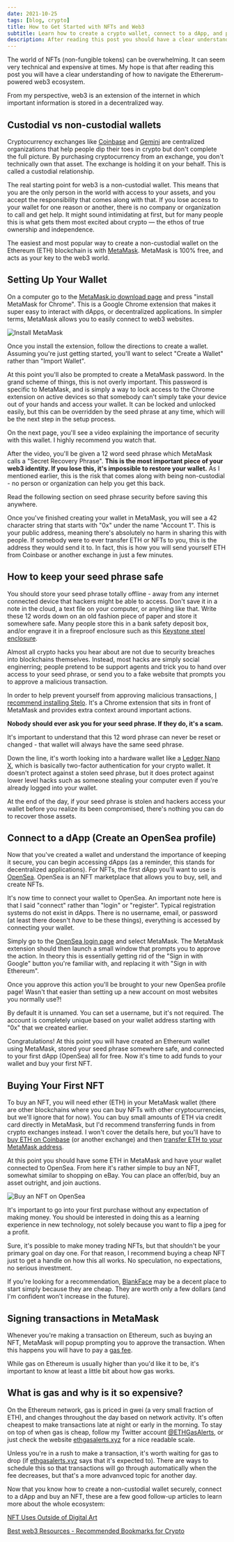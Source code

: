 ```yaml
---
date: 2021-10-25
tags: [blog, crypto]
title: How to Get Started with NFTs and Web3
subtitle: Learn how to create a crypto wallet, connect to a dApp, and purchase your first NFT.
description: After reading this post you should have a clear understanding of how to create a crypto wallet and purchase your first NFT.
---
```


The world of NFTs (non-fungible tokens) can be overwhelming. It can seem very technical and expensive at times. My hope is that after reading this post you will have a clear understanding of how to navigate the Ethererum-powered web3 ecosystem.

From my perspective, web3 is an extension of the internet in which important information is stored in a decentralized way.

## Custodial vs non-custodial wallets

Cryptocurrency exchanges like [Coinbase](https://coinbase.com/) and [Gemini](https://www.gemini.com/) are centralized organizations that help people dip their toes in crypto but don't complete the full picture. By purchasing cryptocurrency from an exchange, you don't technically own that asset. The exchange is holding it on your behalf. This is called a custodial relationship.

The real starting point for web3 is a non-custodial wallet. This means that you are the only person in the world with access to your assets, and you accept the responsibility that comes along with that. If you lose access to your wallet for one reason or another, there is no company or organization to call and get help. It might sound intimidating at first, but for many people this is what gets them most excited about crypto — the ethos of true ownership and independence.

The easiest and most popular way to create a non-custodial wallet on the Ethereum (ETH) blockchain is with [MetaMask](https://metamask.io/). MetaMask is 100% free, and acts as your key to the web3 world.

## Setting Up Your Wallet

On a computer go to the [MetaMask.io download page](https://metamask.io/download.html) and press "install MetaMask for Chrome". This is a Google Chrome extension that makes it super easy to interact with dApps, or decentralized applications. In simpler terms, MetaMask allows you to easily connect to web3 websites.

![Install MetaMask](https://i.ibb.co/9vLmzT3/install-metamask.jpg)

Once you install the extension, follow the directions to create a wallet. Assuming you're just getting started, you'll want to select "Create a Wallet" rather than "Import Wallet".

At this point you'll also be prompted to create a MetaMask password. In the grand scheme of things, this is not overly important. This password is specific to MetaMask, and is simply a way to lock access to the Chrome extension on active devices so that somebody can't simply take your device out of your hands and access your wallet. It can be locked and unlocked easily, but this can be overridden by the seed phrase at any time, which will be the next step in the setup process.

On the next page, you'll see a video explaining the importance of security with this wallet. I highly recommend you watch that.

After the video, you'll be given a 12 word seed phrase which MetaMask calls a "Secret Recovery Phrase". **This is the most important piece of your web3 identity. If you lose this, it's impossible to restore your wallet.** As I mentioned earlier, this is the risk that comes along with being non-custodial - no person or organization can help you get this back.

Read the following section on seed phrase security before saving this anywhere.

Once you've finished creating your wallet in MetaMask, you will see a 42 character string that starts with "0x" under the name "Account 1". This is your public address, meaning there's absolutely no harm in sharing this with people. If somebody were to ever transfer ETH or NFTs to you, this is the address they would send it to. In fact, this is how you will send yourself ETH from Coinbase or another exchange in just a few minutes.

## How to keep your seed phrase safe

You should store your seed phrase totally offline - away from any internet connected device that hackers might be able to access. Don't save it in a note in the cloud, a text file on your computer, or anything like that. Write these 12 words down on an old fashion piece of paper and store it somewhere safe. Many people store this in a bank safety deposit box, and/or engrave it in a fireproof enclosure such as this [Keystone steel enclosure](https://amzn.to/3Em1tM4).

Almost all crypto hacks you hear about are not due to security breaches into blockchains themselves. Instead, most hacks are simply social enginerring; people pretend to be support agents and trick you to hand over access to your seed phrase, or send you to a fake website that prompts you to approve a malicious transaction.

In order to help prevent yourself from approving malicious transactions, [I recommend installing Stelo](https://stelolabs.com/). It's a Chrome extension that sits in front of MetaMask and provides extra context around important actions.

**Nobody should ever ask you for your seed phrase. If they do, it's a scam.**

It's important to understand that this 12 word phrase can never be reset or changed - that wallet will always have the same seed phrase.

Down the line, it's worth looking into a hardware wallet like a [Ledger Nano X](https://shop.ledger.com/pages/ledger-nano-x), which is basically two-factor authentication for your crypto wallet. It doesn't protect against a stolen seed phrase, but it does protect against lower level hacks such as someone stealing your computer even if you're already logged into your wallet.

At the end of the day, if your seed phrase is stolen and hackers access your wallet before you realize its been compromised, there's nothing you can do to recover those assets.

## Connect to a dApp (Create an OpenSea profile)

Now that you've created a wallet and understand the importance of keeping it secure, you can begin accessing dApps (as a reminder, this stands for decentralized applications). For NFTs, the first dApp you'll want to use is [OpenSea](https://opensea.io/). OpenSea is an NFT marketplace that allows you to buy, sell, and create NFTs.

It's now time to connect your wallet to OpenSea. An important note here is that I said "connect" rather than "login" or "register". Typical registration systems do not exist in dApps. There is no username, email, or password (at least there doesn't _have_ to be these things), everything is accessed by connecting your wallet.

Simply go to the [OpenSea login page](https://opensea.io/login) and select MetaMask. The MetaMask extension should then launch a small window that prompts you to approve the action. In theory this is essentially getting rid of the "Sign in with Google" button you're familiar with, and replacing it with "Sign in with Ethereum".

Once you approve this action you'll be brought to your new OpenSea profile page! Wasn't that easier than setting up a new account on most websites you normally use?!

By default it is unnamed. You can set a username, but it's not required. The account is completely unique based on your wallet address starting with "0x" that we created earlier.

Congratulations! At this point you will have created an Ethereum wallet using MetaMask, stored your seed phrase somewhere safe, and connected to your first dApp (OpenSea) all for free. Now it's time to add funds to your wallet and buy your first NFT.

## Buying Your First NFT

To buy an NFT, you will need ether (ETH) in your MetaMask wallet (there are other blockchains where you can buy NFTs with other cryptocurrencies, but we'll ignore that for now). You can buy small amounts of ETH via credit card directly in MetaMask, but I'd recommend transferring funds in from crypto exchanges instead. I won't cover the details here, but you'll have to [buy ETH on Coinbase](https://www.coinbase.com/buy-ethereum) (or another exchange) and then [transfer ETH to your MetaMask address](https://www.youtube.com/watch?v=9NQgCyOXQlY).

At this point you should have some ETH in MetaMask and have your wallet connected to OpenSea. From here it's rather simple to buy an NFT, somewhat similar to shopping on eBay. You can place an offer/bid, buy an asset outright, and join auctions.

![Buy an NFT on OpenSea](https://i.ibb.co/WFMmhWW/buy-nft.jpg)

It's important to go into your first purchase without any expectation of making money. You should be interested in doing this as a learning experience in new technology, not solely because you want to flip a jpeg for a profit.

Sure, it's possible to make money trading NFTs, but that shouldn't be your primary goal on day one. For that reason, I recommend buying a cheap NFT just to get a handle on how this all works. No speculation, no expectations, no serious investment.

If you're looking for a recommendation, [BlankFace](https://opensea.io/collection/blankfaceofficial?search[sortAscending]=true&search[sortBy]=PRICE&search[toggles][0]=BUY_NOW) may be a decent place to start simply because they are cheap. They are worth only a few dollars (and I'm confident won't increase in the future).

## Signing transactions in MetaMask

Whenever you're making a transaction on Ethereum, such as buying an NFT, MetaMask will popup prompting you to approve the transaction. When this happens you will have to pay a [gas fee](https://www.investopedia.com/terms/g/gas-ethereum.asp).

While gas on Ethereum is usually higher than you'd like it to be, it's important to know at least a little bit about how gas works.

## What is gas and why is it so expensive?

On the Ethereum network, gas is priced in gwei (a very small fraction of ETH), and changes throughout the day based on network activity. It's often cheapest to make transactions late at night or early in the morning. To stay on top of when gas is cheap, follow my Twitter account [@ETHGasAlerts](https://twitter.com/ETHGasAlerts), or just check the website [ethgasalerts.xyz](https://ethgasalerts.xyz) for a nice readable scale.

Unless you're in a rush to make a transaction, it's worth waiting for gas to drop (if [ethgasalerts.xyz](https://ethgasalerts.xyz) says that it's expected to). There are ways to schedule this so that transactions will go through automatically when the fee decreases, but that's a more advanvced topic for another day.

Now that you know how to create a non-custodial wallet securely, connect to a dApp and buy an NFT, these are a few good follow-up articles to learn more about the whole ecosystem:

[NFT Uses Outside of Digital Art](/blog/nft-uses/)

[Best web3 Resources - Recommended Bookmarks for Crypto](/blog/crypto-bookmarks/)
